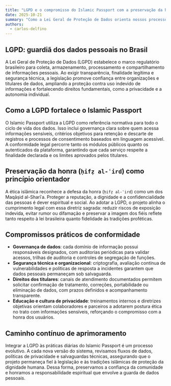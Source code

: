 ```yaml
---
title: "LGPD e o compromisso do Islamic Passport com a preservação da honra"
date: 2025-10-21
summary: "Como a Lei Geral de Proteção de Dados orienta nossos processos para resguardar a dignidade e a confiança da comunidade islâmica."
authors:
  - carlos-delfino
---
```


## LGPD: guardiã dos dados pessoais no Brasil

A Lei Geral de Proteção de Dados (LGPD) estabelece o marco regulatório brasileiro para coleta, armazenamento, processamento e compartilhamento de informações pessoais. Ao exigir transparência, finalidade legítima e segurança técnica, a legislação promove confiança entre organizações e titulares de dados, ampliando a proteção contra uso indevido de informações e fortalecendo direitos fundamentais, como a privacidade e a autonomia individual.

## Como a LGPD fortalece o Islamic Passport

O Islamic Passport utiliza a LGPD como referência normativa para todo o ciclo de vida dos dados. Isso inclui governança clara sobre quem acessa informações sensíveis, critérios objetivos para retenção e descarte de registros e processos de consentimento baseados em linguagem acessível. A conformidade legal percorre tanto os módulos públicos quanto os autenticados da plataforma, garantindo que cada serviço respeite a finalidade declarada e os limites aprovados pelos titulares.

## Preservação da honra (`ḥifẓ al-ʿird`) como princípio orientador

A ética islâmica reconhece a defesa da honra (`ḥifẓ al-ʿird`) como um dos Maqāṣid al-Sharīʿa. Proteger a reputação, a dignidade e a confidencialidade das pessoas é dever espiritual e social. Ao adotar a LGPD, o projeto alinha o cumprimento legal com essa diretriz sagrada: reduzir riscos de exposição indevida, evitar rumor ou difamação e preservar a imagem dos fiéis reflete tanto respeito à lei brasileira quanto fidelidade às tradições proféticas.

## Compromissos práticos de conformidade

- **Governança de dados**: cada domínio de informação possui responsáveis designados, com auditorias periódicas para validar acessos, trilhas de auditoria e controles de segregação de funções.
- **Segurança técnica e organizacional**: criptografia, avaliação contínua de vulnerabilidades e políticas de resposta a incidentes garantem que dados pessoais permaneçam sob salvaguarda.
- **Direitos dos titulares**: canais de atendimento documentados permitem solicitar confirmação de tratamento, correções, portabilidade ou eliminação de dados, com prazos definidos e acompanhamento transparente.
- **Educação e cultura de privacidade**: treinamentos internos e diretrizes objetivas orientam colaboradores e parceiros a adotarem postura ética no trato com informações sensíveis, reforçando o compromisso com a honra dos usuários.

## Caminho contínuo de aprimoramento

Integrar a LGPD às práticas diárias do Islamic Passport é um processo evolutivo. A cada nova versão do sistema, revisamos fluxos de dados, políticas de privacidade e salvaguardas técnicas, assegurando que o projeto permaneça fiel à legislação e às tradições islâmicas de proteção da dignidade humana. Dessa forma, preservamos a confiança da comunidade e honramos a responsabilidade espiritual que envolve a guarda de dados pessoais.
